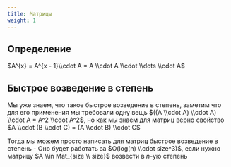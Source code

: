 ```yaml
---
title: Матрицы
weight: 1
---
```


## Определение

$A^{x} = A^{x - 1}\\cdot A = A \\cdot A \\cdot \\dots \\cdot A$

## Быстрое возведение в степень

Мы уже знаем, что такое быстрое возведение в степень, заметим что для
его применения мы требовали одну вещь $((A \\cdot A) \\cdot A) \\cdot
A = A^2 \\cdot A^2$, но как мы знаем для матриц верно свойство $A \\cdot
(B \\cdot C) = (A \\cdot B) \\cdot C$

Тогда мы можем просто написать для матриц быстрое возведение в степень -
Оно будет работать за $O(log(n) \\cdot size^3)$, если нужно матрицу $A
\\in Mat_{size \\ size}$ возвести в $n$-ую степень